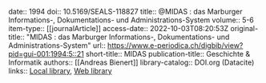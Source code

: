 date:: 1994
doi:: 10.5169/SEALS-118827
title:: @MIDAS : das Marburger Informations-, Dokumentations- und Administrations-System
volume:: 5-6
item-type:: [[journalArticle]]
access-date:: 2022-10-03T08:20:53Z
original-title:: "MIDAS : das Marburger Informations-, Dokumentations- und Administrations-System"
url:: https://www.e-periodica.ch/digbib/view?pid=gui-001:1994:5::21
short-title:: MIDAS
publication-title:: Geschichte & Informatik
authors:: [[Andreas Bienert]]
library-catalog:: DOI.org (Datacite)
links:: [Local library](zotero://select/groups/2386895/items/ICM74H5S), [Web library](https://www.zotero.org/groups/2386895/items/ICM74H5S)
